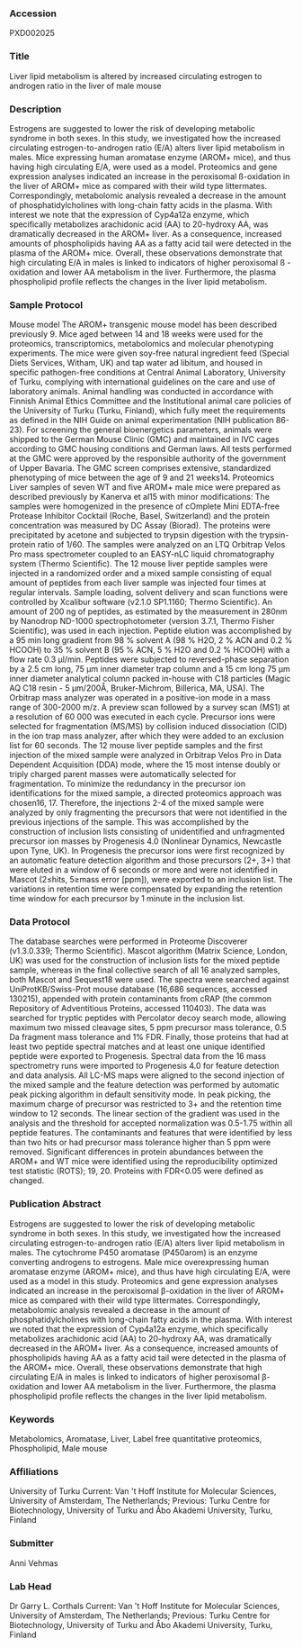 ### Accession
PXD002025

### Title
Liver lipid metabolism is altered by increased circulating estrogen to androgen ratio in the liver of male mouse

### Description
Estrogens are suggested to lower the risk of developing metabolic syndrome in both sexes. In this study, we investigated how the increased circulating estrogen-to-androgen ratio (E/A) alters liver lipid metabolism in males. Mice expressing human aromatase enzyme (AROM+ mice), and thus having high circulating E/A, were used as a model. Proteomics and gene expression analyses indicated an increase in the peroxisomal ß-oxidation in the liver of AROM+ mice as compared with their wild type littermates. Correspondingly, metabolomic analysis revealed a decrease in the amount of phosphatidylcholines with long-chain fatty acids in the plasma. With interest we note that the expression of Cyp4a12a enzyme, which specifically metabolizes arachidonic acid (AA) to 20-hydroxy AA, was dramatically decreased in the AROM+ liver. As a consequence, increased amounts of phospholipids having AA as a fatty acid tail were detected in the plasma of the AROM+ mice. Overall, these observations demonstrate that high circulating E/A in males is linked to indicators of higher peroxisomal ß -oxidation and lower AA metabolism in the liver. Furthermore, the plasma phospholipid profile reflects the changes in the liver lipid metabolism.

### Sample Protocol
Mouse model The AROM+ transgenic mouse model has been described previously 9. Mice aged between 14 and 18 weeks were used for the proteomics, transcriptomics, metabolomics and molecular phenotyping experiments. The mice were given soy-free natural ingredient feed (Special Diets Services, Witham, UK) and tap water ad libitum, and housed in specific pathogen-free conditions at Central Animal Laboratory, University of Turku, complying with international guidelines on the care and use of laboratory animals. Animal handling was conducted in accordance with Finnish Animal Ethics Committee and the Institutional animal care policies of the University of Turku (Turku, Finland), which fully meet the requirements as defined in the NIH Guide on animal experimentation (NIH publication 86-23). For screening the general bioenergetics parameters, animals were shipped to the German Mouse Clinic (GMC) and maintained in IVC cages according to GMC housing conditions and German laws. All tests performed at the GMC were approved by the responsible authority of the government of Upper Bavaria. The GMC screen comprises extensive, standardized phenotyping of mice between the age of 9 and 21 weeks14.   Proteomics Liver samples of seven WT and five AROM+ male mice were prepared as described previously by Kanerva et al15 with minor modifications: The samples were homogenized in the presence of cOmplete Mini EDTA-free Protease Inhibitor Cocktail (Roche, Basel, Switzerland) and the protein concentration was measured by DC Assay (Biorad). The proteins were precipitated by acetone and subjected to trypsin digestion with the trypsin-protein ratio of 1/60. The samples were analyzed on an LTQ Orbitrap Velos Pro mass spectrometer coupled to an EASY-nLC liquid chromatography system (Thermo Scientific). The 12 mouse liver peptide samples were injected in a randomized order and a mixed sample consisting of equal amount of peptides from each liver sample was injected four times at regular intervals. Sample loading, solvent delivery and scan functions were controlled by Xcalibur software (v2.1.0 SP1.1160; Thermo Scientific).   An amount of 200 ng of peptides, as estimated by the measurement in 280nm by Nanodrop ND-1000 spectrophotometer (version 3.7.1, Thermo Fisher Scientific), was used in each injection. Peptide elution was accomplished by a 95 min long gradient from 98 % solvent A (98 % H2O, 2 % ACN and 0.2 % HCOOH) to 35 % solvent B (95 % ACN, 5 % H2O and 0.2 % HCOOH) with a flow rate 0.3 µl/min. Peptides were subjected to reversed-phase separation by a 2.5 cm long, 75 µm inner diameter trap column and a 15 cm long 75 µm inner diameter analytical column packed in-house with C18 particles (Magic AQ C18 resin - 5 µm/200Å, Bruker-Michrom, Billerica, MA, USA). The Orbitrap mass analyzer was operated in a positive-ion mode in a mass range of 300-2000 m/z. A preview scan followed by a survey scan (MS1) at a resolution of 60 000 was executed in each cycle. Precursor ions were selected for fragmentation (MS/MS) by collision induced dissociation (CID) in the ion trap mass analyzer, after which they were added to an exclusion list for 60 seconds.   The 12 mouse liver peptide samples and the first injection of the mixed sample were analyzed in Orbitrap Velos Pro in Data Dependent Acquisition (DDA) mode, where the 15 most intense doubly or triply charged parent masses were automatically selected for fragmentation. To minimize the redundancy in the precursor ion identifications for the mixed sample, a directed proteomics approach was chosen16, 17. Therefore, the injections 2-4 of the mixed sample were analyzed by only fragmenting the precursors that were not identified in the previous injections of the sample. This was accomplished by the construction of inclusion lists consisting of unidentified and unfragmented precursor ion masses by Progenesis 4.0 (Nonlinear Dynamics, Newcastle upon Tyne, UK). In Progenesis the precursor ions were first recognized by an automatic feature detection algorithm and those precursors (2+, 3+) that were eluted in a window of 6 seconds or more and were not identified in Mascot (2≤hits, 5≥mass error [ppm]), were exported to an inclusion list. The variations in retention time were compensated by expanding the retention time window for each precursor by 1 minute in the inclusion list.

### Data Protocol
The database searches were performed in Proteome Discoverer (v1.3.0.339; Thermo Scientific). Mascot algorithm (Matrix Science, London, UK) was used for the construction of inclusion lists for the mixed peptide sample, whereas in the final collective search of all 16 analyzed samples, both Mascot and Sequest18 were used. The spectra were searched against UniProtKB/Swiss-Prot mouse database (16,686 sequences, accessed 130215), appended with protein contaminants from cRAP (the common Repository of Adventitious Proteins, accessed 110403). The data was searched for tryptic peptides with Percolator decoy search mode, allowing maximum two missed cleavage sites, 5 ppm precursor mass tolerance, 0.5 Da fragment mass tolerance and 1% FDR. Finally, those proteins that had at least two peptide spectral matches and at least one unique identified peptide were exported to Progenesis.   Spectral data from the 16 mass spectrometry runs were imported to Progenesis 4.0 for feature detection and data analysis. All LC-MS maps were aligned to the second injection of the mixed sample and the feature detection was performed by automatic peak picking algorithm in default sensitivity mode. In peak picking, the maximum charge of precursor was restricted to 3+ and the retention time window to 12 seconds. The linear section of the gradient was used in the analysis and the threshold for accepted normalization was 0.5-1.75 within all peptide features. The contaminants and features that were identified by less than two hits or had precursor mass tolerance higher than 5 ppm were removed. Significant differences in protein abundances between the AROM+ and WT mice were identified using the reproducibility optimized test statistic (ROTS); 19, 20. Proteins with FDR<0.05 were defined as changed.

### Publication Abstract
Estrogens are suggested to lower the risk of developing metabolic syndrome in both sexes. In this study, we investigated how the increased circulating estrogen-to-androgen ratio (E/A) alters liver lipid metabolism in males. The cytochrome P450 aromatase (P450arom) is an enzyme converting androgens to estrogens. Male mice overexpressing human aromatase enzyme (AROM+ mice), and thus have high circulating E/A, were used as a model in this study. Proteomics and gene expression analyses indicated an increase in the peroxisomal &#x3b2;-oxidation in the liver of AROM+ mice as compared with their wild type littermates. Correspondingly, metabolomic analysis revealed a decrease in the amount of phosphatidylcholines with long-chain fatty acids in the plasma. With interest we noted that the expression of Cyp4a12a enzyme, which specifically metabolizes arachidonic acid (AA) to 20-hydroxy AA, was dramatically decreased in the AROM+ liver. As a consequence, increased amounts of phospholipids having AA as a fatty acid tail were detected in the plasma of the AROM+ mice. Overall, these observations demonstrate that high circulating E/A in males is linked to indicators of higher peroxisomal &#x3b2;-oxidation and lower AA metabolism in the liver. Furthermore, the plasma phospholipid profile reflects the changes in the liver lipid metabolism.

### Keywords
Metabolomics, Aromatase, Liver, Label free quantitative proteomics, Phospholipid, Male mouse

### Affiliations
University of Turku
Current: Van 't Hoff Institute for Molecular Sciences, University of Amsterdam, The Netherlands; Previous: Turku Centre for Biotechnology, University of Turku and Åbo Akademi University, Turku, Finland

### Submitter
Anni Vehmas

### Lab Head
Dr Garry L. Corthals
Current: Van 't Hoff Institute for Molecular Sciences, University of Amsterdam, The Netherlands; Previous: Turku Centre for Biotechnology, University of Turku and Åbo Akademi University, Turku, Finland



